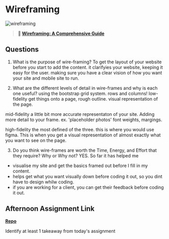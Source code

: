 # Wireframing

![wireframing](https://bcw.blob.core.windows.net/public/img/courses/2293087935019893)

> **📖 [Wireframing: A Comprehensive Guide](https://codeworksacademy.com/fs-student-guide/resources/wk1/06-Wireframing)**

## Questions

1. What is the purpose of wire-framing? 
To get the layout of your website before you start to add the content. 
it clarifyies your website, keeping it easy for the user. 
making sure you have a clear vision of how you want your site and mobile site to run. 

2. What are the different levels of detail in wire-frames and why is each one useful?
using the bootstrap grid system. 
rows and columns!
low-fidelity
 get things onto a page, rough outline. visual representation of the page.

mid-fidelity
a little bit more accurate representaton of your site. Adding more detail to your frame. ex. 'placeholder photos' font weights, margings.

high-fidelity
the most defined of the three. this is where you would use figma. This is when you get a visual representation of almost exactly what you want to see on the page. 


3. Do you think wire-frames are worth the Time, Energy, and Effort that they require? Why or Why not?
YES. So far it has helped me 
 - visualise my site and get the basics framed out before I fill in my content. 
 - helps get what you want visually down before coding it out, so you dint have to design whilw coding. 
 - if you are working for a client, you can get their feedback before coding it out. 
 

## Afternoon Assignment Link

**[Repo](https://github.com/hannahprather/figma)**

Identify at least 1 takeaway from today's assignment
